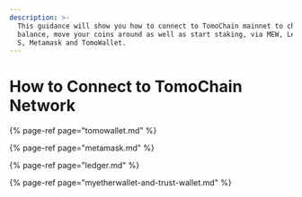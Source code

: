 ```yaml
---
description: >-
  This guidance will show you how to connect to TomoChain mainnet to check your
  balance, move your coins around as well as start staking, via MEW, Ledger Nano
  S, Metamask and TomoWallet.
---
```


# How to Connect to TomoChain Network

{% page-ref page="tomowallet.md" %}

{% page-ref page="metamask.md" %}

{% page-ref page="ledger.md" %}

{% page-ref page="myetherwallet-and-trust-wallet.md" %}




